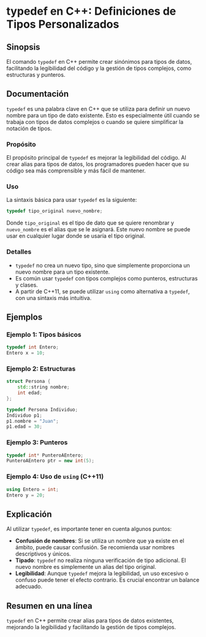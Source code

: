 <!--
Meta Description: # typedef en C++: Definiciones de Tipos Personalizados ## Sinopsis El comando `typedef` en C++ permite crear sinónimos para tipos de datos, facilitand...
Meta Keywords: typedef, tipos, para, nombre, tipo
-->

# typedef en C++: Definiciones de Tipos Personalizados

## Sinopsis
El comando `typedef` en C++ permite crear sinónimos para tipos de datos, facilitando la legibilidad del código y la gestión de tipos complejos, como estructuras y punteros.

## Documentación
`typedef` es una palabra clave en C++ que se utiliza para definir un nuevo nombre para un tipo de dato existente. Esto es especialmente útil cuando se trabaja con tipos de datos complejos o cuando se quiere simplificar la notación de tipos. 

### Propósito
El propósito principal de `typedef` es mejorar la legibilidad del código. Al crear alias para tipos de datos, los programadores pueden hacer que su código sea más comprensible y más fácil de mantener.

### Uso
La sintaxis básica para usar `typedef` es la siguiente:

```cpp
typedef tipo_original nuevo_nombre;
```

Donde `tipo_original` es el tipo de dato que se quiere renombrar y `nuevo_nombre` es el alias que se le asignará. Este nuevo nombre se puede usar en cualquier lugar donde se usaría el tipo original.

### Detalles
- `typedef` no crea un nuevo tipo, sino que simplemente proporciona un nuevo nombre para un tipo existente.
- Es común usar `typedef` con tipos complejos como punteros, estructuras y clases.
- A partir de C++11, se puede utilizar `using` como alternativa a `typedef`, con una sintaxis más intuitiva.

## Ejemplos

### Ejemplo 1: Tipos básicos
```cpp
typedef int Entero;
Entero x = 10;
```

### Ejemplo 2: Estructuras
```cpp
struct Persona {
    std::string nombre;
    int edad;
};

typedef Persona Individuo;
Individuo p1;
p1.nombre = "Juan";
p1.edad = 30;
```

### Ejemplo 3: Punteros
```cpp
typedef int* PunteroAEntero;
PunteroAEntero ptr = new int(5);
```

### Ejemplo 4: Uso de `using` (C++11)
```cpp
using Entero = int;
Entero y = 20;
```

## Explicación
Al utilizar `typedef`, es importante tener en cuenta algunos puntos:

- **Confusión de nombres**: Si se utiliza un nombre que ya existe en el ámbito, puede causar confusión. Se recomienda usar nombres descriptivos y únicos.
- **Tipado**: `typedef` no realiza ninguna verificación de tipo adicional. El nuevo nombre es simplemente un alias del tipo original.
- **Legibilidad**: Aunque `typedef` mejora la legibilidad, un uso excesivo o confuso puede tener el efecto contrario. Es crucial encontrar un balance adecuado.

## Resumen en una línea
`typedef` en C++ permite crear alias para tipos de datos existentes, mejorando la legibilidad y facilitando la gestión de tipos complejos.